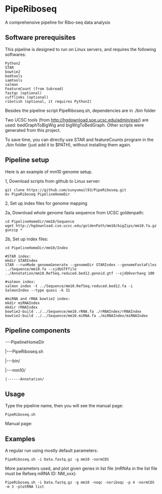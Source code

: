 # PipeRiboseq
A comprehensive pipeline for Ribo-seq data analysis
## Software prerequisites
This pipeline is designed to run on Linux servers, and requires the following softwares:
```
Python2
STAR
bowtie2
bedtools
samtools
salmon
FeatureCount (from Subread)
fastqc (optional)
cufflinks (optional)
ribotish (optional, it requires Python2)
```
Besides the pipeline script PipeRiboseq.sh, dependencies are in ./bin folder

Two UCSC tools (from http://hgdownload.soe.ucsc.edu/admin/exe/) are used: bedGraphToBigWig and bigWigToBedGraph. Other scripts were generated from this project.

To save time, you can directly use STAR and featureCounts program in the ./bin folder (just add it to $PATH), without installing them again.

## Pipeline setup

Here is an example of mm10 genome setup.

1, Download scripts from github to Linux server:

```
git clone https://github.com/sunyumail93/PipeRiboseq.git
mv PipeRiboseq PipelineHomeDir
```

2, Set up index files for genome mapping

2a, Download whole genome fasta sequence from UCSC goldenpath:

```
cd PipelineHomeDir/mm10/Sequence
wget http://hgdownload.cse.ucsc.edu/goldenPath/mm10/bigZips/mm10.fa.gz
gunzip *
```

2b, Set up index files:
```
cd PipelineHomeDir/mm10/Index

#STAR index:
mkdir STARIndex
STAR --runMode genomeGenerate --genomeDir STARIndex --genomeFastaFiles ../Sequence/mm10.fa --sjdbGTFfile ../Annotation/mm10.RefSeq.reduced.bed12.geneid.gtf --sjdbOverhang 100

#salmon index:
salmon index -t ../Sequence/mm10.RefSeq.reduced.bed12.fa -i SalmonIndex --type quasi -k 31

#miRNA and rRNA bowtie2 index:
mkdir miRNAIndex
mkdir rRNAIndex
bowtie2-build ../../Sequence/mm10.rRNA.fa ./rRNAIndex/rRNAIndex
bowtie2-build ../../Sequence/mm10.miRNA.fa ./miRNAIndex/miRNAIndex
```

## Pipeline components

---PipelineHomeDir

  |---PipeRiboseq.sh
  
  |---bin/
  
  |---mm10/
  
    |------Annotation/

## Usage

Type the pipeline name, then you will see the manual page:

`PipeRiboseq.sh`

Manual page:

## Examples

A regular run using mostly default parameters:

`PipeRiboseq.sh -i Data.fastq.gz -g mm10 -normCDS`

More parameters used, and plot given genes in list file (mRNAs in the list file must be Refseq mRNA ID: NM_xxx):

`PipeRiboseq.sh -i Data.fastq.gz -g mm10 -noqc -noriboqc -p 4 -normCDS -m 3 -plotRNA list`


